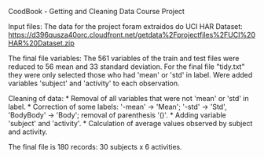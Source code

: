 CoodBook - Getting and Cleaning Data Course Project

Input files:
The data for the project foram extraidos do UCI HAR Dataset:
https://d396qusza40orc.cloudfront.net/getdata%2Fprojectfiles%2FUCI%20HAR%20Dataset.zip

The final file variables:
The 561 variables of the train and test files were reduced to 56 mean and 33 standard deviation.
For the final file "tidy.txt" they were only selected those who had 'mean' or 'std' in label.
Were added variables 'subject' and 'activity' to each observation.

Cleaning of data:
    * Removal of all variables that were not 'mean' or 'std' in label.
    * Correction of some labels:
     '-mean' -> 'Mean'; '-std' -> 'Std', 'BodyBody' -> 'Body'; removal of parenthesis '()'.
    * Adding variable 'subject' and 'activity'.
    * Calculation of average values observed by subject and activity.

The final file is 180 records: 30 subjects x 6 activities.
